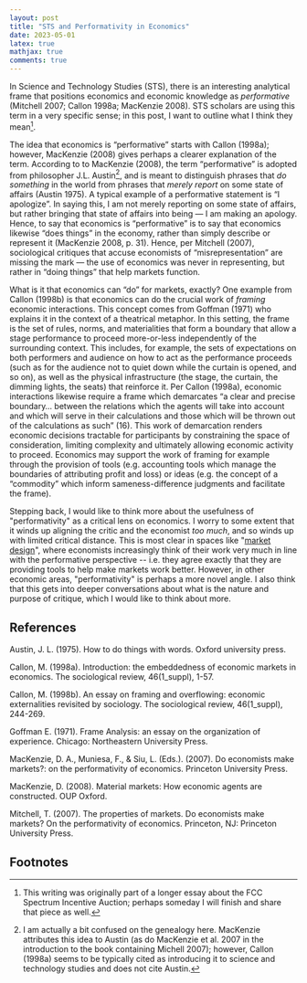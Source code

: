 ```yaml
---
layout: post 
title: "STS and Performativity in Economics" 
date: 2023-05-01
latex: true 
mathjax: true
comments: true
---
```


In Science and Technology Studies (STS), there is an interesting analytical frame that positions economics and economic knowledge as *performative* (Mitchell 2007; Callon 1998a; MacKenzie 2008). STS scholars are using this term in a very specific sense; in this post, I want to outline what I think they mean[^1]. 

The idea that economics is “performative” starts with Callon (1998a); however, MacKenzie (2008) gives perhaps a clearer explanation of the term. According to to MacKenzie (2008), the term “performative” is adopted from philosopher J.L. Austin[^2], and is meant to distinguish phrases that *do something* in the world from phrases that *merely report* on some state of affairs (Austin 1975). A typical example of a performative statement is “I apologize”. In saying this, I am not merely reporting on some state of affairs, but rather bringing that state of affairs into being — I am making an apology. Hence, to say that economics is “performative” is to say that economics likewise “does things” in the economy, rather than simply describe or represent it (MacKenzie 2008, p. 31). Hence, per Mitchell (2007), sociological critiques that accuse economists of “misrepresentation” are missing the mark — the use of economics was never in representing, but rather in “doing things” that help markets function.

What is it that economics can “do” for markets, exactly? One example from Callon (1998b) is that economics can do the crucial work of *framing* economic interactions. This concept comes from Goffman (1971) who explains it in the context of a theatrical metaphor. In this setting, the frame is the set of rules, norms, and materialities that form a boundary that allow a stage performance to proceed more-or-less independently of the surrounding context. This includes, for example, the sets of expectations on both performers and audience on how to act as the performance proceeds (such as for the audience not to quiet down while the curtain is opened, and so on), as well as the physical infrastructure (the stage, the curtain, the dimming lights, the seats) that reinforce it. Per Callon (1998a), economic interactions likewise require a frame which demarcates “a clear and precise boundary… between the relations which the agents will take into account and which will serve in their calculations and those which will be thrown out of the calculations as such” (16). This work of demarcation renders economic decisions tractable for participants by constraining the space of consideration, limiting complexity and ultimately allowing economic activity to proceed. Economics may support the work of framing for example through the provision of tools (e.g. accounting tools which manage the boundaries of attributing profit and loss) or ideas (e.g. the concept of a “commodity” which inform sameness-difference judgments and facilitate the frame). 

Stepping back, I would like to think more about the usefulness of "performativity" as a critical lens on economics. I worry to some extent that it winds up aligning the critic and the economist *too much*, and so winds up with limited critical distance. This is most clear in spaces like "[market design](https://en.wikipedia.org/wiki/Market_design#:~:text=Market%20design%20is%20a%20practical,the%20study%20of%20auction%20theory.)", where economists increasingly think of their work very much in line with the performative perspective -- i.e. they agree exactly that they are providing tools to help make markets work better. However, in other economic areas, "performativity" is perhaps a more novel angle. I also think that this gets into deeper conversations about what is the nature and purpose of critique, which I would like to think about more.  

## References

Austin, J. L. (1975). How to do things with words. Oxford university press.

Callon, M. (1998a). Introduction: the embeddedness of economic markets in economics. The sociological review, 46(1_suppl), 1-57.

Callon, M. (1998b). An essay on framing and overflowing: economic externalities revisited by sociology. The sociological review, 46(1_suppl), 244-269.

Goffman E. (1971). Frame Analysis: an essay on the organization of experience. Chicago: Northeastern University Press. 

MacKenzie, D. A., Muniesa, F., & Siu, L. (Eds.). (2007). Do economists make markets?: on the performativity of economics. Princeton University Press.

MacKenzie, D. (2008). Material markets: How economic agents are constructed. OUP Oxford.

Mitchell, T. (2007). The properties of markets. Do economists make markets? On the performativity of economics. Princeton, NJ: Princeton University Press.

## Footnotes

[^1]: This writing was originally part of a longer essay about the FCC Spectrum Incentive Auction; perhaps someday I will finish and share that piece as well. 

[^2]: I am actually a bit confused on the genealogy here. MacKenzie attributes this idea to Austin (as do MacKenzie et al. 2007 in the introduction to the book containing Michell 2007); however, Callon (1998a) seems to be typically cited as introducing it to science and technology studies and does not cite Austin.

